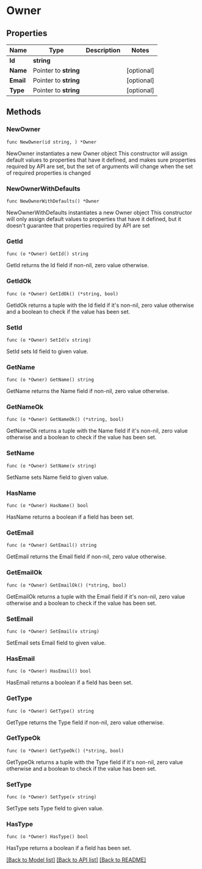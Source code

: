 # Owner

## Properties

Name | Type | Description | Notes
------------ | ------------- | ------------- | -------------
**Id** | **string** |  | 
**Name** | Pointer to **string** |  | [optional] 
**Email** | Pointer to **string** |  | [optional] 
**Type** | Pointer to **string** |  | [optional] 

## Methods

### NewOwner

`func NewOwner(id string, ) *Owner`

NewOwner instantiates a new Owner object
This constructor will assign default values to properties that have it defined,
and makes sure properties required by API are set, but the set of arguments
will change when the set of required properties is changed

### NewOwnerWithDefaults

`func NewOwnerWithDefaults() *Owner`

NewOwnerWithDefaults instantiates a new Owner object
This constructor will only assign default values to properties that have it defined,
but it doesn't guarantee that properties required by API are set

### GetId

`func (o *Owner) GetId() string`

GetId returns the Id field if non-nil, zero value otherwise.

### GetIdOk

`func (o *Owner) GetIdOk() (*string, bool)`

GetIdOk returns a tuple with the Id field if it's non-nil, zero value otherwise
and a boolean to check if the value has been set.

### SetId

`func (o *Owner) SetId(v string)`

SetId sets Id field to given value.


### GetName

`func (o *Owner) GetName() string`

GetName returns the Name field if non-nil, zero value otherwise.

### GetNameOk

`func (o *Owner) GetNameOk() (*string, bool)`

GetNameOk returns a tuple with the Name field if it's non-nil, zero value otherwise
and a boolean to check if the value has been set.

### SetName

`func (o *Owner) SetName(v string)`

SetName sets Name field to given value.

### HasName

`func (o *Owner) HasName() bool`

HasName returns a boolean if a field has been set.

### GetEmail

`func (o *Owner) GetEmail() string`

GetEmail returns the Email field if non-nil, zero value otherwise.

### GetEmailOk

`func (o *Owner) GetEmailOk() (*string, bool)`

GetEmailOk returns a tuple with the Email field if it's non-nil, zero value otherwise
and a boolean to check if the value has been set.

### SetEmail

`func (o *Owner) SetEmail(v string)`

SetEmail sets Email field to given value.

### HasEmail

`func (o *Owner) HasEmail() bool`

HasEmail returns a boolean if a field has been set.

### GetType

`func (o *Owner) GetType() string`

GetType returns the Type field if non-nil, zero value otherwise.

### GetTypeOk

`func (o *Owner) GetTypeOk() (*string, bool)`

GetTypeOk returns a tuple with the Type field if it's non-nil, zero value otherwise
and a boolean to check if the value has been set.

### SetType

`func (o *Owner) SetType(v string)`

SetType sets Type field to given value.

### HasType

`func (o *Owner) HasType() bool`

HasType returns a boolean if a field has been set.


[[Back to Model list]](../README.md#documentation-for-models) [[Back to API list]](../README.md#documentation-for-api-endpoints) [[Back to README]](../README.md)


